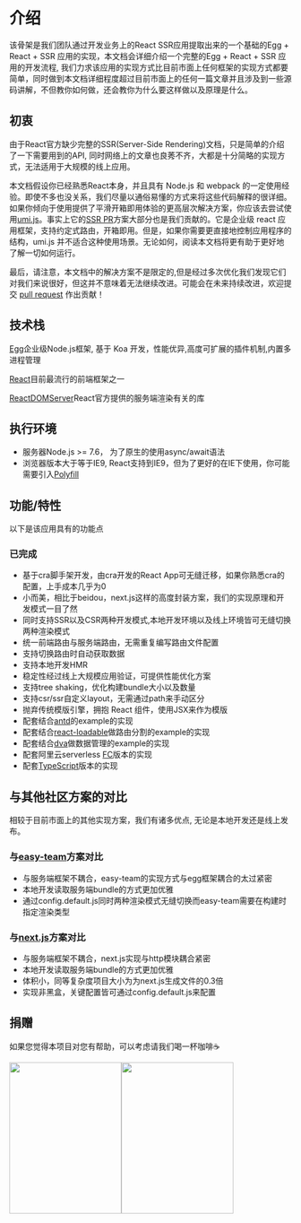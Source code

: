 # 介绍

该骨架是我们团队通过开发业务上的React SSR应用提取出来的一个基础的Egg + React + SSR 应用的实现，本文档会详细介绍一个完整的Egg + React + SSR 应用的开发流程, 我们力求该应用的实现方式比目前市面上任何框架的实现方式都要简单，同时做到本文档详细程度超过目前市面上的任何一篇文章并且涉及到一些源码讲解，不但教你如何做，还会教你为什么要这样做以及原理是什么。

## 初衷

由于React官方缺少完整的SSR(Server-Side Rendering)文档，只是简单的介绍了一下需要用到的API, 同时网络上的文章也良莠不齐，大都是十分简略的实现方式，无法适用于大规模的线上应用。

本文档假设你已经熟悉React本身，并且具有 Node.js 和 webpack 的一定使用经验。即使不多也没关系，我们尽量以通俗易懂的方式来将这些代码解释的很详细。如果你倾向于使用提供了平滑开箱即用体验的更高层次解决方案，你应该去尝试使用[umi.js](https://umijs.org/zh/)。事实上它的[SSR PR](https://github.com/umijs/umi/pull/2543)方案大部分也是我们贡献的。它是企业级 react 应用框架，支持约定式路由，开箱即用。但是，如果你需要更直接地控制应用程序的结构，umi.js 并不适合这种使用场景。无论如何，阅读本文档将更有助于更好地了解一切如何运行。

最后，请注意，本文档中的解决方案不是限定的,但是经过多次优化我们发现它们对我们来说很好，但这并不意味着无法继续改进。可能会在未来持续改进，欢迎提交 [pull request](https://github.com/ykfe/egg-react-ssr/pulls) 作出贡献！

## 技术栈

[Egg](https://eggjs.org/zh-cn/intro/index.html)企业级Node.js框架, 基于 Koa 开发，性能优异,高度可扩展的插件机制,内置多进程管理

[React](https://react.docschina.org/)目前最流行的前端框架之一

[ReactDOMServer](https://reactjs.org/docs/react-dom-server.html)React官方提供的服务端渲染有关的库

## 执行环境

- 服务器Node.js >= 7.6， 为了原生的使用async/await语法
- 浏览器版本大于等于IE9, React支持到IE9，但为了更好的在IE下使用，你可能需要引入[Polyfill](https://reactjs.org/docs/javascript-environment-requirements.html)

## 功能/特性

以下是该应用具有的功能点

### 已完成

- 基于cra脚手架开发，由cra开发的React App可无缝迁移，如果你熟悉cra的配置，上手成本几乎为0
- 小而美，相比于beidou，next.js这样的高度封装方案，我们的实现原理和开发模式一目了然
- 同时支持SSR以及CSR两种开发模式,本地开发环境以及线上环境皆可无缝切换两种渲染模式
- 统一前端路由与服务端路由，无需重复编写路由文件配置
- 支持切换路由时自动获取数据
- 支持本地开发HMR
- 稳定性经过线上大规模应用验证，可提供性能优化方案
- 支持tree shaking，优化构建bundle大小以及数量
- 支持csr/ssr自定义layout，无需通过path来手动区分
- 抛弃传统模版引擎，拥抱 React 组件，使用JSX来作为模版
- 配套结合[antd](https://github.com/ykfe/egg-react-ssr/tree/master/example/ssr-with-antd)的example的实现
- 配套结合[react-loadable](https://github.com/ykfe/egg-react-ssr/tree/master/example/ssr-with-loadable)做路由分割的example的实现
- 配套结合[dva](https://github.com/ykfe/egg-react-ssr/tree/master/example/ssr-with-dva)做数据管理的example的实现
- 配套阿里云serverless [FC](https://github.com/ykfe/ssr-with-fc)版本的实现
- 配套[TypeScript](https://github.com/ykfe/egg-react-ssr/tree/dev/example/ssr-with-ts)版本的实现 

## 与其他社区方案的对比

相较于目前市面上的其他实现方案，我们有诸多优点, 无论是本地开发还是线上发布。

### 与[easy-team](https://github.com/ykfe/egg-react-ssr/wiki/%E4%B8%8Eeasy-team%E5%AE%9E%E7%8E%B0%E6%96%B9%E6%A1%88%E7%9A%84%E5%AF%B9%E6%AF%94)方案对比

- 与服务端框架不耦合，easy-team的实现方式与egg框架耦合的太过紧密
- 本地开发读取服务端bundle的方式更加优雅
- 通过config.default.js同时两种渲染模式无缝切换而easy-team需要在构建时指定渲染类型

### 与[next.js](https://github.com/ykfe/egg-react-ssr/wiki/%E4%B8%8Enext.js%E5%AE%9E%E7%8E%B0%E6%96%B9%E6%A1%88%E7%9A%84%E5%AF%B9%E6%AF%94)方案对比

- 与服务端框架不耦合，next.js实现与http模块耦合紧密
- 本地开发读取服务端bundle的方式更加优雅
- 体积小，同等复杂度项目大小为为next.js生成文件的0.3倍
- 实现非黑盒，关键配置皆可通过config.default.js来配置

## 捐赠

如果您觉得本项目对您有帮助，可以考虑请我们喝一杯咖啡☕️
<div style="display:flex"><img src="https://gw.alicdn.com/tfs/TB1X1vRouT2gK0jSZFvXXXnFXXa-600-900.jpg" width="200" height="270">
<img src="https://gw.alicdn.com/tfs/TB1BtPToxz1gK0jSZSgXXavwpXa-1242-1686.jpg" width="200" height="270">
</div>
